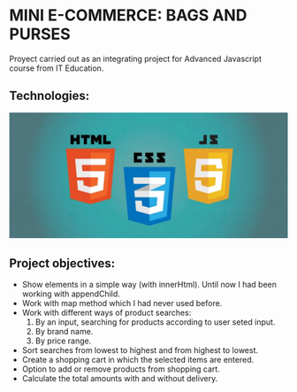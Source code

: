 # MINI E-COMMERCE: BAGS AND PURSES 

Proyect carried out as an integrating project for Advanced Javascript course from IT Education.  

## Technologies: 

![Html, css and Javascript](imgs/technologies.webp)

## Project objectives: 

- Show elements in a simple way (with innerHtml). Until now I had been working with appendChild. 
- Work with map method which I had never used before. 
- Work with different ways of product searches: 
  1. By an input, searching for products according to user seted input. 
  2. By brand name.
  3. By price range. 
- Sort searches from lowest to highest and from highest to lowest. 
- Create a shopping cart in which the selected items are entered.
- Option to add or remove products from shopping cart. 
- Calculate the total amounts with and without delivery.